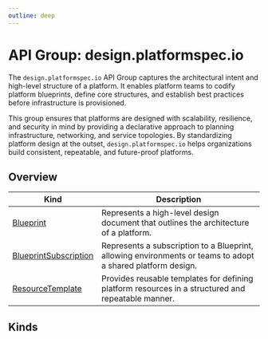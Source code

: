 ```yaml
---
outline: deep
---
```


# API Group: design.platformspec.io
The `design.platformspec.io` API Group captures the architectural intent and high-level structure of a platform.  It enables platform teams to codify platform blueprints, define core structures, and establish best practices before infrastructure is provisioned.

This group ensures that platforms are designed with scalability, resilience, and security in mind by providing a declarative approach to planning infrastructure, networking, and service topologies.  By standardizing platform design at the outset, `design.platformspec.io` helps organizations build consistent, repeatable, and future-proof platforms.

## Overview
| Kind | Description |
| --- | --- |
| [Blueprint](#blueprint) | Represents a high-level design document that outlines the architecture of a platform. |
| [BlueprintSubscription](#blueprintsubscription) | Represents a subscription to a Blueprint, allowing environments or teams to adopt a shared platform design. |
| [ResourceTemplate](#resourcetemplate) | Provides reusable templates for defining platform resources in a structured and repeatable manner. |

## Kinds

